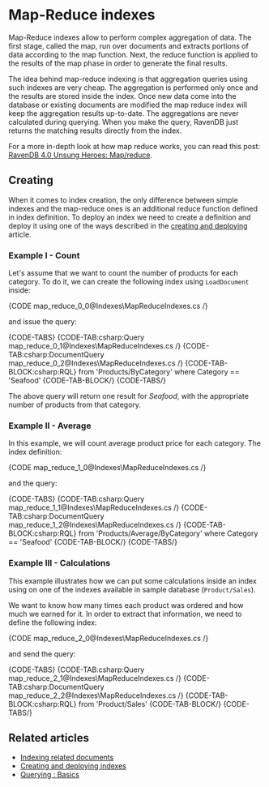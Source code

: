 # Map-Reduce indexes

Map-Reduce indexes allow to perform complex aggregation of data. The first stage, called the map, run over documents and extracts portions of data according to the map function.
Next, the reduce function is applied to the results of the map phase in order to generate the final results.

The idea behind map-reduce indexing is that aggregation queries using such indexes are very cheap. The aggregation is performed only once and the results are stored inside the index.
Once new data come into the database or existing documents are modified the map reduce index will keep the aggregation results up-to-date. The aggregations are never calculated during querying.
When you make the query, RavenDB just returns the matching results directly from the index.

For a more in-depth look at how map reduce works, you can read this post: [RavenDB 4.0 Unsung Heroes: Map/reduce](https://ayende.com/blog/179938/ravendb-4-0-unsung-heroes-map-reduce).

## Creating

When it comes to index creation, the only difference between simple indexes and the map-reduce ones is an additional reduce function defined in index definition. 
To deploy an index we need to create a definition and deploy it using one of the ways described in the [creating and deploying](../indexes/creating-and-deploying) article.

### Example I - Count

Let's assume that we want to count the number of products for each category. To do it, we can create the following index using `LoadDocument` inside:

{CODE map_reduce_0_0@Indexes\MapReduceIndexes.cs /}

and issue the query:

{CODE-TABS}
{CODE-TAB:csharp:Query map_reduce_0_1@Indexes\MapReduceIndexes.cs /}
{CODE-TAB:csharp:DocumentQuery map_reduce_0_2@Indexes\MapReduceIndexes.cs /}
{CODE-TAB-BLOCK:csharp:RQL}
from 'Products/ByCategory'
where Category == 'Seafood'
{CODE-TAB-BLOCK/}
{CODE-TABS/}

The above query will return one result for _Seafood_, with the appropriate number of products from that category.

### Example II - Average

In this example, we will count average product price for each category. The index definition:

{CODE map_reduce_1_0@Indexes\MapReduceIndexes.cs /}

and the query:

{CODE-TABS}
{CODE-TAB:csharp:Query map_reduce_1_1@Indexes\MapReduceIndexes.cs /}
{CODE-TAB:csharp:DocumentQuery map_reduce_1_2@Indexes\MapReduceIndexes.cs /}
{CODE-TAB-BLOCK:csharp:RQL}
from 'Products/Average/ByCategory'
where Category == 'Seafood'
{CODE-TAB-BLOCK/}
{CODE-TABS/}

### Example III - Calculations

This example illustrates how we can put some calculations inside an index using on one of the indexes available in sample database (`Product/Sales`).

We want to know how many times each product was ordered and how much we earned for it. In order to extract that information, we need to define the following index:

{CODE map_reduce_2_0@Indexes\MapReduceIndexes.cs /}

and send the query:

{CODE-TABS}
{CODE-TAB:csharp:Query map_reduce_2_1@Indexes\MapReduceIndexes.cs /}
{CODE-TAB:csharp:DocumentQuery map_reduce_2_2@Indexes\MapReduceIndexes.cs /}
{CODE-TAB-BLOCK:csharp:RQL}
from 'Product/Sales'
{CODE-TAB-BLOCK/}
{CODE-TABS/}

## Related articles

- [Indexing related documents](../indexes/indexing-related-documents)
- [Creating and deploying indexes](../indexes/creating-and-deploying)
- [Querying : Basics](../indexes/querying/basics)

